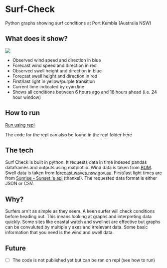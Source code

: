 # Surf-Check
Python graphs showing surf conditions at Port Kembla (Australia NSW) 

## What does it show?
![](https://github.com/DevonTomatoSandwich/Surf-Check/blob/master/readme_pic.png)


- Observed wind speed and direction in blue
- Forecast wind speed and direction in red
- Observed swell height and direction in blue
- Forecast swell height and direction in red
- First/last light in yellow/purple transition
- Current time indicated by cyan line
- Shows all conditions between 6 hours ago and 18 hours ahead (i.e. 24 hour window)

## How to run
[Run using repl](https://repl.it/@billybud/Surf-Check)

The code for the repl can also be found in the repl folder here

## The tech

Surf Check is built in python. It requests data in time indexed pandas dataframes and outputs using matplotlib. 
Wind data is taken from [BOM](http://www.bom.gov.au/). Swell data is taken from [forecast.waves.nsw.gov.au](forecast.waves.nsw.gov.au). 
First/last light times are from [Sunrise - Sunset 's api](https://sunrise-sunset.org/api) (thanks!). The requested data format is either JSON or CSV.

## Why?
Surfers arn't as simple as they seem. A keen surfer will check conditions before heading out. 
This means looking at graphs and interpreting data quickly. Some sites like coastal watch and swellnet 
are effective but graphs can be convuluted by multiple y axes and irrelevant data. 
Some basic information that you need is the wind and swell data.

## Future

- [ ] The code is not published yet but can be ran on repl (see how to run)


